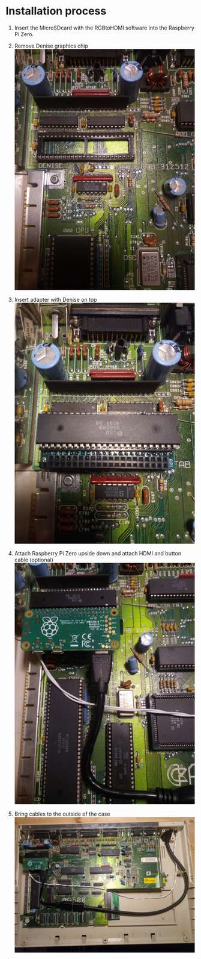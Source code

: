 # Installation process

1. Insert the MicroSDcard with the RGBtoHDMI software into the Raspberry Pi Zero.

2. Remove Denise graphics chip
![](remove_denise.jpg)

3. Insert adapter with Denise on top
![](adapter_with_denise.jpg)

4. Attach Raspberry Pi Zero upside down and attach HDMI and button cable (optional)
![](RPi_with_cables.jpg)

5. Bring cables to the outside of the case
![](cabling.jpg)

